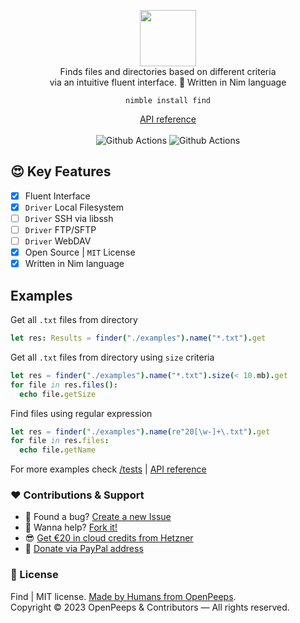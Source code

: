 <p align="center">
  <img src="https://github.com/openpeeps/find/blob/main/.github/logo.png" width="90px"><br>
  Finds files and directories based on different criteria<br>via an intuitive fluent interface. 👑 Written in Nim language
</p>

<p align="center">
  <code>nimble install find</code>
</p>

<p align="center">
  <a href="https://openpeeps.github.io/find/">API reference</a><br><br>
  <img src="https://github.com/openpeeps/find/workflows/test/badge.svg" alt="Github Actions"> <img src="https://github.com/openpeeps/find/workflows/docs/badge.svg" alt="Github Actions">
</p>

## 😍 Key Features
- [x] Fluent Interface
- [x] `Driver` Local Filesystem
- [ ] `Driver` SSH via libssh
- [ ] `Driver` FTP/SFTP
- [ ] `Driver` WebDAV
- [x] Open Source | `MIT` License
- [x] Written in Nim language

## Examples

Get all `.txt` files from directory
```nim
let res: Results = finder("./examples").name("*.txt").get
```

Get all `.txt` files from directory using `size` criteria
```nim
let res = finder("./examples").name("*.txt").size(< 10.mb).get
for file in res.files():
  echo file.getSize
```

Find files using regular expression
```nim
let res = finder("./examples").name(re"20[\w-]+\.txt").get
for file in res.files:
  echo file.getName 
```

For more examples check [/tests](https://github.com/openpeeps/find/tree/main/tests) | [API reference](https://openpeeps.github.io/find/)

### ❤ Contributions & Support
- 🐛 Found a bug? [Create a new Issue](https://github.com/openpeeps/find/issues)
- 👋 Wanna help? [Fork it!](https://github.com/openpeeps/find/fork)
- 😎 [Get €20 in cloud credits from Hetzner](https://hetzner.cloud/?ref=Hm0mYGM9NxZ4)
- 🥰 [Donate via PayPal address](https://www.paypal.com/donate/?hosted_button_id=RJK3ZTDWPL55C)

### 🎩 License
Find | MIT license. [Made by Humans from OpenPeeps](https://github.com/openpeep).<br>
Copyright &copy; 2023 OpenPeeps & Contributors &mdash; All rights reserved.
